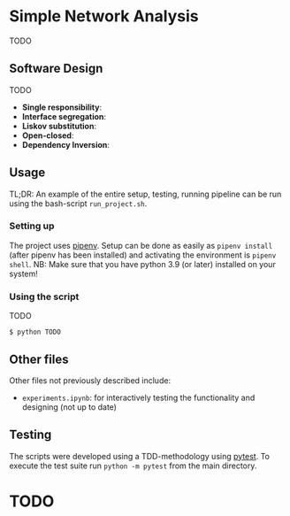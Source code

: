# Simple Network Analysis
TODO

## Software Design
TODO
- **Single responsibility**: 
- **Interface segregation**: 
- **Liskov substitution**: 
- **Open-closed**: 
- **Dependency Inversion**: 

## Usage 
TL;DR: An example of the entire setup, testing, running pipeline can be run using the bash-script `run_project.sh`. 
### Setting up
The project uses [pipenv](https://pipenv-fork.readthedocs.io/en/latest/basics.html). Setup can be done as easily as `pipenv install` (after pipenv has been installed) and activating the environment is `pipenv shell`. NB: Make sure that you have python 3.9 (or later) installed on your system!

### Using the script
TODO

```console
$ python TODO
```

## Other files
Other files not previously described include:
- `experiments.ipynb`: for interactively testing the functionality and designing (not up to date)

## Testing
The scripts were developed using a TDD-methodology using [pytest](https://docs.pytest.org/en/7.0.x/). To execute the test suite run `python -m pytest` from the main directory.


# TODO
